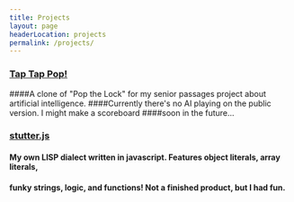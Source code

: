 ```yaml
---
title: Projects
layout: page
headerLocation: projects
permalink: /projects/
---
```


### [Tap Tap Pop!](/tap-tap-pop)
####A clone of "Pop the Lock" for my senior passages project about artificial intelligence.
####Currently there's no AI playing on the public version. I might make a scoreboard
####soon in the future...

### [stutter.js](http://github.com/jaywunder/stutter.js)
#### My own LISP dialect written in javascript. Features object literals, array literals,
#### funky strings, logic, and functions!  Not a finished product, but I had fun.
